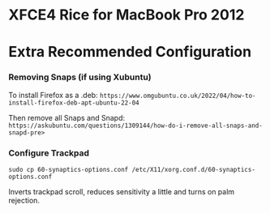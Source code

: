# XFCE4 Rice for MacBook Pro 2012

# Extra Recommended Configuration

### Removing Snaps (if using Xubuntu)

To install Firefox as a .deb: 
`https://www.omgubuntu.co.uk/2022/04/how-to-install-firefox-deb-apt-ubuntu-22-04`

Then remove all Snaps and Snapd:
`https://askubuntu.com/questions/1309144/how-do-i-remove-all-snaps-and-snapd-pre>`

### Configure Trackpad

`sudo cp 60-synaptics-options.conf /etc/X11/xorg.conf.d/60-synaptics-options.conf`

Inverts trackpad scroll, reduces sensitivity a little and turns on palm rejection.
